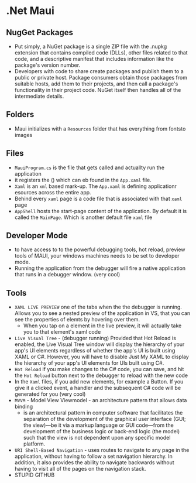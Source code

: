 # .Net Maui

## NugGet Packages 
- Put simply, a NuGet package is a single ZIP file with the .nupkg extension that contains compiled code (DLLs), other files related to that code, and a descriptive manifest that includes information like the package's version number.
- Developers with code to share create packages and publish them to a public or private host. Package consumers obtain those packages from suitable hosts, add them to their projects, and then call a package's functionality in their project code. NuGet itself then handles all of the intermediate details.

## Folders
- Maui initializes with a `Resources` folder that has everything from fontsto images

## Files
- `MauiProgram.cs` is the file that gets called and actuallty run the application
- it registers the <App>() which can eb found in the `App.xaml` file.
- `Xaml` is an `xml` based mark-up. The `App.xaml` is defining applicationr esources across the entire app.
- Behind every `xaml` page is a code file that is associated with that `xaml` page
- `AppShell` hosts the start-page content of the application. By default it is called the `MainPage`. Which is another default file `xaml` file

## Developer Mode
- to have access to to the powerful debugging tools, hot reload, preview tools of MAUI, your windows machines needs to be set to developer mode.
- Running the application from the debugger will fire a native application that runs in a debugger window. (very cool)

## Tools
- `XAML LIVE PREVIEW` one of the tabs when the the debugger is running. Allows you to see a nested preview of the application in VS, that you can see the properties of elemts by hovering over them.
  - When you tap on a element in the live preview, it will actually take you to that element's xaml code
- `Live Visual Tree` - (debugger running) Provided that Hot Reload is enabled, the Live Visual Tree window will display the hierarchy of your app's UI elements regardless of whether the app's UI is built using XAML or C#. However, you will have to disable Just My XAML to display the hierarchy of your app's UI elements for UIs built using C#.
- `Hot Reload` if you make changes to the C# code, you can save, and hit the `Hot Reload` button next to the debugger to reload with the new code
- In the `Xaml` files, if you add new elements, for example a Button. If you give it a clicked event, a handler and the subsequent C# code will be generated for you (very cool)
- `MVVM` - Model View Viewmodel - an architecture pattern that allows data binding 
  - is an architectural pattern in computer software that facilitates the separation of the development of the graphical user interface (GUI; the view)—be it via a markup language or GUI code—from the development of the business logic or back-end logic (the model) such that the view is not dependent upon any specific model platform.
- `URI Shell-Based Navigation` - uses routes to navigate to any page in the application, without having to follow a set navigation hierarchy. In addition, it also provides the ability to navigate backwards without having to visit all of the pages on the navigation stack.
- STUPID GITHUB